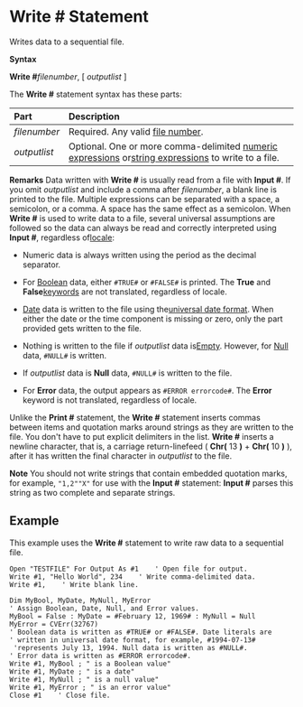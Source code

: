 
# Write # Statement

Writes data to a sequential file.

 **Syntax**

 **Write #**_filenumber_, [ _outputlist_ ]

The  **Write #** statement syntax has these parts:


|**Part**|**Description**|
|:-----|:-----|
| _filenumber_|Required. Any valid [file number](b8bdf64f-5920-1ae9-16d0-b26d09524a30.md).|
| _outputlist_|Optional. One or more comma-delimited [numeric expressions](b8bdf64f-5920-1ae9-16d0-b26d09524a30.md) or[string expressions](b8bdf64f-5920-1ae9-16d0-b26d09524a30.md) to write to a file.|
 **Remarks**
Data written with  **Write #** is usually read from a file with **Input #**.
If you omit  _outputlist_ and include a comma after _filenumber_, a blank line is printed to the file. Multiple expressions can be separated with a space, a semicolon, or a comma. A space has the same effect as a semicolon.
When  **Write #** is used to write data to a file, several universal assumptions are followed so the data can always be read and correctly interpreted using **Input #**, regardless of[locale](b8bdf64f-5920-1ae9-16d0-b26d09524a30.md):


- Numeric data is always written using the period as the decimal separator.
    
- For [Boolean](b8bdf64f-5920-1ae9-16d0-b26d09524a30.md) data, either `#TRUE#` or `#FALSE#` is printed. The **True** and **False**[keywords](b8bdf64f-5920-1ae9-16d0-b26d09524a30.md) are not translated, regardless of locale.
    
- [Date](b8bdf64f-5920-1ae9-16d0-b26d09524a30.md) data is written to the file using the[universal date format](b8bdf64f-5920-1ae9-16d0-b26d09524a30.md). When either the date or the time component is missing or zero, only the part provided gets written to the file.
    
- Nothing is written to the file if  _outputlist_ data is[Empty](b8bdf64f-5920-1ae9-16d0-b26d09524a30.md). However, for [Null](b8bdf64f-5920-1ae9-16d0-b26d09524a30.md) data, `#NULL#` is written.
    
- If  _outputlist_ data is **Null** data, `#NULL#` is written to the file.
    
- For  **Error** data, the output appears as `#ERROR errorcode#`. The  **Error** keyword is not translated, regardless of locale.
    

Unlike the  **Print #** statement, the **Write #** statement inserts commas between items and quotation marks around strings as they are written to the file. You don't have to put explicit delimiters in the list. **Write #** inserts a newline character, that is, a carriage return-linefeed ( **Chr(** 13 **)** + **Chr(** 10 **)** ), after it has written the final character in _outputlist_ to the file.

 **Note**  You should not write strings that contain embedded quotation marks, for example, `"1,2""X"` for use with the **Input #** statement: **Input #** parses this string as two complete and separate strings.


## Example

This example uses the  **Write #** statement to write raw data to a sequential file.


```
Open "TESTFILE" For Output As #1    ' Open file for output. 
Write #1, "Hello World", 234    ' Write comma-delimited data. 
Write #1,    ' Write blank line. 
 
Dim MyBool, MyDate, MyNull, MyError 
' Assign Boolean, Date, Null, and Error values. 
MyBool = False : MyDate = #February 12, 1969# : MyNull = Null 
MyError = CVErr(32767) 
' Boolean data is written as #TRUE# or #FALSE#. Date literals are  
' written in universal date format, for example, #1994-07-13#  
 'represents July 13, 1994. Null data is written as #NULL#.  
' Error data is written as #ERROR errorcode#. 
Write #1, MyBool ; " is a Boolean value" 
Write #1, MyDate ; " is a date" 
Write #1, MyNull ; " is a null value" 
Write #1, MyError ; " is an error value" 
Close #1    ' Close file. 

```

